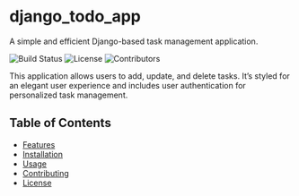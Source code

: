 # django_todo_app
A simple and efficient Django-based task management application.

![Build Status](https://img.shields.io/badge/build-passing-brightgreen)
![License](https://img.shields.io/badge/license-MIT-blue)
![Contributors](https://img.shields.io/badge/contributors-3-orange)

This application allows users to add, update, and delete tasks. It’s styled for an elegant user experience and includes user authentication for personalized task management.

## Table of Contents
- [Features](#features)
- [Installation](#installation)
- [Usage](#usage)
- [Contributing](#contributing)
- [License](#license)
